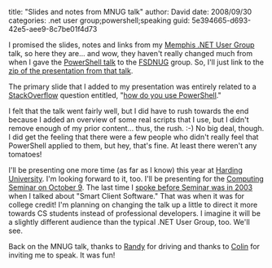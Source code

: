 
title: "Slides and notes from MNUG talk"
author: David
date: 2008/09/30
categories: .net user group;powershell;speaking
guid: 5e394665-d693-42e5-aee9-8c7be01f4d73

I promised the slides, notes and links from my [Memphis .NET User Group](http://mnug.net) talk, so here they are... and wow, they haven't really changed much from when I gave the [PowerShell talk](/blog/2008/09/09/powershell-fsdnug-presentation-with-slides-and-notes/) to the [FSDNUG](http://fsdnug.org) group. So, I'll just link to the [zip of the presentation from that talk](https://s3.amazonaws.com/mohundro/blog/2008-09-08-fsdnug-powershell-presentation.zip). 
 
The primary slide that I added to my presentation was entirely related to a [StackOverflow](http://stackoverflow.com/) question entitled, "[how do you use PowerShell](http://stackoverflow.com/questions/8722/how-do-you-use-powershell)."
 
I felt that the talk went fairly well, but I did have to rush towards the end because I added an overview of some real scripts that I use, but I didn't remove enough of my prior content... thus, the rush. :-)  No big deal, though. I did get the feeling that there were a few people who didn't really feel that PowerShell applied to them, but hey, that's fine. At least there weren't any tomatoes! 

I'll be presenting one more time (as far as I know) this year at [Harding University](http://www.harding.edu). I'm looking forward to it, too. I'll be presenting for the [Computing Seminar on October 9](http://www.harding.edu/comp/calendar.html). The last time I [spoke before Seminar was in 2003](http://www.harding.edu/comp/compsem00s.html) when I talked about "Smart Client Software." That was when it was for college credit! I'm planning on changing the talk up a little to direct it more towards CS students instead of professional developers. I imagine it will be a slightly different audience than the typical .NET User Group, too. We'll see. 

Back on the MNUG talk, thanks to [Randy](http://www.mysoftwarestartup.com/) for driving and thanks to [Colin](http://www.colinneller.com/blog/) for inviting me to speak. It was fun!

